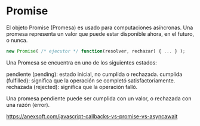 # Promise

El objeto Promise (Promesa) es usado para computaciones asíncronas. Una promesa representa un valor que 
puede estar disponible ahora, en el futuro, o nunca.


```typescript
new Promise( /* ejecutor */ function(resolver, rechazar) { ... } );
```

Una Promesa se encuentra en uno de los siguientes estados:

pendiente (pending): estado inicial, no cumplida o rechazada.
cumplida (fulfilled): significa que la operación se completó satisfactoriamente.
rechazada (rejected): significa que la operación falló.

Una promesa pendiente puede ser cumplida con un valor, o rechazada con una razón (error).


https://anexsoft.com/javascript-callbacks-vs-promise-vs-asyncawait